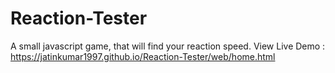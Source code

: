 # Reaction-Tester
A small javascript game, that will find your reaction speed.
View Live Demo : https://jatinkumar1997.github.io/Reaction-Tester/web/home.html
